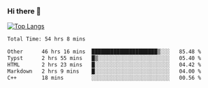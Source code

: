 ### Hi there 👋

[![Top Langs](https://github-readme-stats.vercel.app/api/top-langs/?username=Lslightly&layout=compact)](https://github.com/anuraghazra/github-readme-stats)

<!--START_SECTION:waka-->

```txt
Total Time: 54 hrs 8 mins

Other      46 hrs 16 mins  █████████████████████▒░░░   85.48 %
Typst      2 hrs 55 mins   █▒░░░░░░░░░░░░░░░░░░░░░░░   05.40 %
HTML       2 hrs 23 mins   █░░░░░░░░░░░░░░░░░░░░░░░░   04.42 %
Markdown   2 hrs 9 mins    █░░░░░░░░░░░░░░░░░░░░░░░░   04.00 %
C++        18 mins         ░░░░░░░░░░░░░░░░░░░░░░░░░   00.56 %
```

<!--END_SECTION:waka-->

